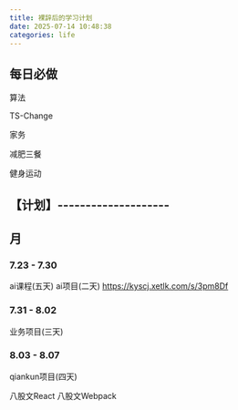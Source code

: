 ```yaml
---
title: 裸辞后的学习计划
date: 2025-07-14 10:48:38
categories: life
---
```


## 每日必做

算法

TS-Change

家务

减肥三餐

健身运动


## 【计划】--------------------

## 月

### 7.23 - 7.30

ai课程(五天)
ai项目(二天)
https://kyscj.xetlk.com/s/3pm8Df


### 7.31 - 8.02

业务项目(三天)

### 8.03 - 8.07

qiankun项目(四天)

八股文React
八股文Webpack
